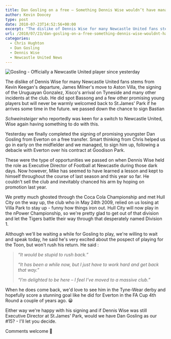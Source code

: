 ```yaml
---
title: Dan Gosling on a free – Something Dennis Wise wouldn’t have managed
author: Kevin Doocey
type: post
date: 2010-07-23T14:52:56+00:00
excerpt: "The dislike of Dennis Wise for many Newcastle United fans stems from Kevin Keegan's departure, James Milner's move to Aston Villa, the signing of the Uruguayan Gonzalez, Xisco's.."
url: /2010/07/23/dan-gosling-on-a-free-something-dennis-wise-wouldnt-have-managed/
categories:
  - Chris Hughton
  - Dan Gosling
  - Dennis Wise
  - Newcastle United News
---
```


![Gosling - Officially a Newcastle United player since yesterday](https://static.guim.co.uk/sys-images/Football/Pix/pictures/2010/7/7/1278525531183/Dan-Gosling-of-Everton-006.jpg)

The dislike of Dennis Wise for many Newcastle United fans stems from Kevin Keegan's departure, James Milner's move to Aston Villa, the signing of the Uruguayan Gonzalez, Xisco's arrival on Tyneside and many other incidents at the club. He did spot Bassong and a few other promising young players but will never be warmly welcomed back to St.James' Park if he arrives some time in the future. we passed down the chance to sign Bastian

_Schweinsteiger_ who reportedly was keen for a switch to Newcastle United, Wise again having something to do with this.

Yesterday we finally completed the signing of promising youngster Dan Gosling from Everton on a free transfer. Smart thinking from Chris helped us go in early on the midfielder and we managed, to sign him up, following a debacle with Everton over his contract at Goodison Park.

These were the type of opportunities we passed on when Dennis Wise held the role as Executive Director of Football at Newcastle during those dark days. Now however, Mike has seemed to have learned a lesson and kept to himself throughout the course of last season and this year so far. He couldn't sell the club and inevitably chanced his arm by hoping on promotion last year.

We pretty much ghosted through the Coca Cola Championship and met Hull City on the way up, the club who in May 24th 2009, relied on us losing at Villa Park to stay up - funny how things iron out. Hull City will now play in the nPower Championship, so we're pretty glad to get out of that division and let the Tigers battle their way through that desperately named Division 1.

Although we'll be waiting a while for Gosling to play, we're willing to wait and speak today, he said he's very excited about the pospect of playing for the Toon, but won't rush his return. He said :

> _“It would be stupid to rush back.”_
>
> _“It has been a while now, but I just have to work hard and get back that way.”_
>
> _“I’m delighted to be here – I feel I’ve moved to a massive club.”_

When he does come back, we'd love to see him in the Tyne-Wear derby and hopefully score a stunning goal like he did for Everton in the FA Cup 4th Round a couple of years ago. 😀

Either way we're happy with his signing and if Dennis Wise was still Executive Director at St.James' Park, would we have Dan Gosling as our #15? - I'll let you decide.

Comments welcome 🙂
